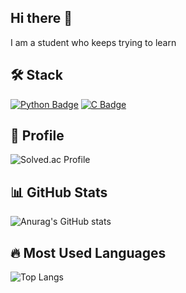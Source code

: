 ## Hi there 👋
I am a student who keeps trying to learn

## 🛠 Stack

<a href="#"><img src="https://img.shields.io/badge/Python-3776AB?style=for-the-badge&logo=python&logoColor=white" alt="Python Badge"></a>
<a href="#"><img src="https://img.shields.io/badge/C-A8B9CC?style=for-the-badge&logo=c&logoColor=white" alt="C Badge"></a>

## 💬 Profile

![Solved.ac Profile](http://mazassumnida.wtf/api/v2/generate_badge?boj=d34sda334)

## 📊 GitHub Stats

![Anurag's GitHub stats](https://github-readme-stats.vercel.app/api?username=minwoonggi&show_icons=true&theme=default&count_private=true)

## 🔥 Most Used Languages

![Top Langs](https://github-readme-stats.vercel.app/api/top-langs/?username=minwoonggi&layout=compact&theme=default)
